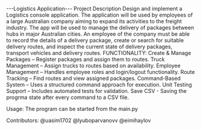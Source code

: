 ---Logistics Application---
Project Description
Design and implement a Logistics console application.
The application will be used by employees of a large Australian company aiming to expand its activities to the freight industry. The app will be used to manage the delivery of packages between hubs in major Australian cities. An employee of the company must be able to record the details of a delivery package, create or search for suitable delivery routes, and inspect the current state of delivery packages, transport vehicles and delivery routes. 
FUNCTIONALITY:
Create & Manage Packages – Register packages and assign them to routes.
Truck Management – Assign trucks to routes based on availability.
Employee Management – Handles employee roles and login/logout functionality.
Route Tracking – Find routes and view assigned packages.
Command-Based System – Uses a structured command approach for execution.
Unit Testing Support – Includes automated tests for validation.
Save CSV - Saving the progrma state after every command to a CSV file.

Usage:
The program can be started from the main.py

Contributors: 
@uasim1702
@lyuboparvanovv
@eimihaylov
